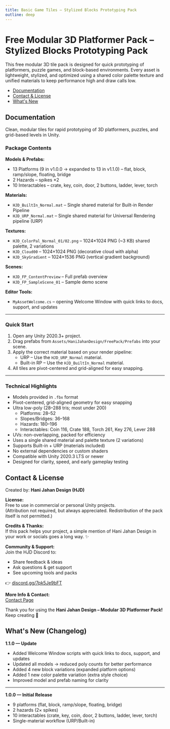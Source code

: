```yaml
---
title: Basic Game Tiles – Stylized Blocks Prototyping Pack
outline: deep
---
```


# Free Modular 3D Platformer Pack – Stylized Blocks Prototyping Pack

This free modular 3D tile pack is designed for quick prototyping of platformers, puzzle games, and block-based environments. Every asset is lightweight, stylized, and optimized using a shared color palette texture and unified materials to keep performance high and draw calls low.

- [Documentation](#documentation)
- [Contact & License](#contact-license)
- [What's New](#what-s-new-changelog)


## Documentation
Clean, modular tiles for rapid prototyping of 3D platformers, puzzles, and grid-based levels in Unity.
### Package Contents

**Models & Prefabs:**
- 13 Platforms (9 in v1.0.0 → expanded to 13 in v1.1.0) – flat, block, ramp/slope, floating, bridge 
- 2 Hazards – spikes ×2
- 10 Interactables – crate, key, coin, door, 2 buttons, ladder, lever, torch  

**Materials:**
- `HJD_BuiltIn_Normal.mat` – Single shared material for Built-in Render Pipeline
- `HJD_URP_Normal.mat` – Single shared material for Universal Rendering pipeline (URP)  

**Textures:**
- `HJD_ColorPal_Normal_01/02.png` – 1024×1024 PNG (~3 KB) shared palette, 2 variations  
- `HJD_Cloud00` – 1024×1024 PNG (decorative cloud with alpha)  
- `HJD_SkyGradient` – 1024×1536 PNG (vertical gradient background)  

**Scenes:**
- `HJD_FP_ContentPreview` – Full prefab overview  
- `HJD_FP_SampleScene_01` – Sample demo scene  

**Editor Tools:**
- `MyAssetWelcome.cs` – opening Welcome Window with quick links to docs, support, and updates  

---

### Quick Start
1. Open any Unity 2020.3+ project.  
2. Drag prefabs from `Assets/HaniJahanDesign/FreePack/Prefabs` into your scene.  
3. Apply the correct material based on your render pipeline:  
   - URP – Use the `HJD_URP_Normal` material.  
   - Built-in RP – Use the `HJD_BuiltIn_Normal` material.  
4. All tiles are pivot-centered and grid-aligned for easy snapping.  

---

### Technical Highlights
- Models provided in `.fbx` format  
- Pivot-centered, grid-aligned geometry for easy snapping  
- Ultra low-poly (28–288 tris; most under 200)  
  - Platforms: 28–52  
  - Slopes/Bridges: 36–168  
  - Hazards: 180–196  
  - Interactables: Coin 116, Crate 188, Torch 261, Key 276, Lever 288  
- UVs: non-overlapping, packed for efficiency  
- Uses a single shared material and palette texture (2 variations)  
- Supports Built-in + URP (materials included)  
- No external dependencies or custom shaders  
- Compatible with Unity 2020.3 LTS or newer  
- Designed for clarity, speed, and early gameplay testing  


## Contact & License
Created by: **Hani Jahan Design (HJD)**  

**License:**  
Free to use in commercial or personal Unity projects.  
(Attribution not required, but always appreciated. Redistribution of the pack itself is not permitted.)  

**Credits & Thanks:**  
If this pack helps your project, a simple mention of Hani Jahan Design in your work or socials goes a long way. ✨  

**Community & Support:**  
Join the HJD Discord to:  
- Share feedback & ideas  
- Ask questions & get support  
- See upcoming tools and packs  

👉 [discord.gg/7pk5Je9bFT](https://discord.gg/7pk5Je9bFT)  

**More Info & Contact:**  
[Contact Page](https://www.hanijahan.com/contact)

Thank you for using the **Hani Jahan Design – Modular 3D Platformer Pack!**  
Keep creating 💛


## What's New (Changelog)


**1.1.0 — Update**
- Added Welcome Window scripts with quick links to docs, support, and updates 
- Updated all models → reduced poly counts for better performance  
- Added 4 new block variations (expanded platform options)  
- Added 1 new color palette variation (extra style choice)  
- Improved model and prefab naming for clarity

---

**1.0.0 — Initial Release**
- 9 platforms (flat, block, ramp/slope, floating, bridge)  
- 2 hazards (2× spikes)  
- 10 interactables (crate, key, coin, door, 2 buttons, ladder, lever, torch)  
- Single-material workflow (URP/Built-in)  

